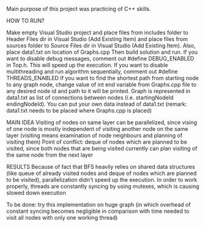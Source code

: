 Main purpose of this project was practicing of C++ skills.

HOW TO RUN?

Make empty Visual Studio project and place files from includes folder to Header Files dir in Visual Studio (Add Existing Item) and place files from sources folder to Source Files dir in Visual Studio (Add Existing Item). Also, place data1.txt on location of Graphs.cpp 
Then build solution and run.
If you want to disable debug messages, comment out #define DEBUG_ENABLED in Top.h. This will speed up the execution.
If you want to disable multithreading and run algorithm sequentially, comment out #define THREADS_ENABLED
If you want to find the shortest path from starting node to any graph node, change value of int end variable from Graphs.cpp file to any desired node id and path to it will be printed. 
Graph is represented in data1.txt as list of connections between nodes (i.e. startingNodeId endingNodeId). You can put your own data instead of data1.txt (remark: data1.txt needs to be placed where Graphs.cpp is placed)

MAIN IDEA
Visiting of nodes on same layer can be parallelized, since vising of one node is mostly independent of visiting another node on the same layer (visiting means examination of node neighbours and planning of visiting them) 
Point of conflict: deque of nodes which are planned to be visited, since both nodes that are being visited currently can plan visiting of the same node from the next layer 

RESULTS
Because of fact that BFS heavily relies on shared data structures (like queue of already visited nodes and deque of nodes which are planned to be visited), parallelization didn't speed up the execution. 
In order to work properly, threads are constantly syncing by using mutexes, which is causing slowed down execution 

To be done:
try this implementation on huge graph (in which overhead of constant syncing becomes negligible in comparison with time needed to visit all nodes with only one working thread)